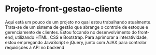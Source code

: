 # Projeto-front-gestao-cliente

Aqui está um pouco de um projeto no qual estou trabalhando atualmente. 
Trata-se de um sistema de gestão que abrange o controle de estoque e gerenciamento de clientes.
Estou focando no desenvolvimento do front-end, utilizando HTML, CSS e Bootstrap. 
Para aprimorar a interatividade, estou empregando JavaScript e jQuery, 
junto com AJAX para controlar requisições à API no backend
